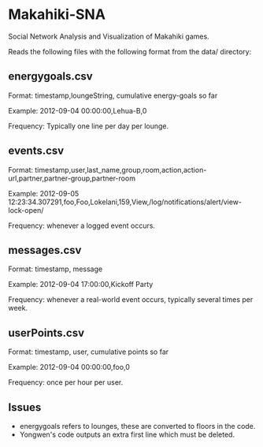 Makahiki-SNA
============

Social Network Analysis and Visualization of Makahiki games.

Reads the following files with the following format from the data/ directory:

energygoals.csv
---------------

Format:  timestamp,loungeString, cumulative energy-goals so far

Example: 2012-09-04 00:00:00,Lehua-B,0

Frequency: Typically one line per day per lounge.

events.csv
----------

Format: timestamp,user,last_name,group,room,action,action-url,partner,partner-group,partner-room

Example: 2012-09-05 12:23:34.307291,foo,Foo,Lokelani,159,View,/log/notifications/alert/view-lock-open/

Frequency: whenever a logged event occurs.

messages.csv
------------

Format: timestamp, message

Example: 2012-09-04 17:00:00,Kickoff Party

Frequency:  whenever a real-world event occurs, typically several times per week.

userPoints.csv
--------------

Format: timestamp, user, cumulative points so far

Example: 2012-09-04 00:00:00,foo,0

Frequency: once per hour per user. 


Issues
------

* energygoals refers to lounges, these are converted to floors in the code.
* Yongwen's code outputs an extra first line which must be deleted.
